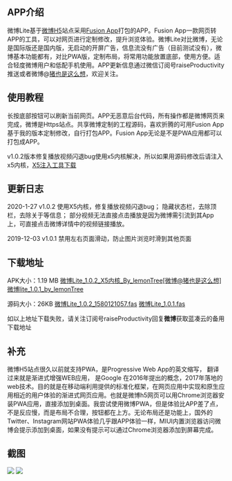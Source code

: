 ## APP介绍
微博Lite基于[微博H5][1]站点采用[Fusion App][2]打包的APP。Fusion App一款网页转APP的工具，可以对网页进行定制修改，提升浏览体验。微博Lite对比微博，无论是国际版还是国内版，无启动的开屏广告，信息流没有广告（目前测试没有），微博基本功能都有，对比PWA版，定制布局，将常用功能放置底部，使用方便。适合轻度微博用户和低配手机使用。APP更新信息通过微信订阅号raiseProductivity推送或者微博@[猪也是这么想][3]，欢迎关注。

## 使用教程
长按底部按钮可以刷新当前网页。APP无恶意后台代码，所有操作都是微博网页来完成，微博是Https站点。共享微博定制的工程源码，喜欢折腾的可用Fusion App基于我的版本定制修改，自行打包APP。Fusion App无论是不是PWA应用都可以打包成APP。

v1.0.2版本修复播放视频闪退bug使用x5内核解决，所以如果用源码修改后请注入x5内核，[X5注入工具下载][4]


## 更新日志
2020-1-27
v1.0.2 
使用X5内核，修复播放视频闪退bug；
隐藏状态栏，去除顶栏，去除关于等信息；
部分视频无法直接点击播放是因为微博需引流到其App上，可直接点击微博详情中的视频链接播放。


2019-12-03
v1.0.1 
禁用左右页面滑动，防止图片浏览时滑到其他页面

## 下载地址
APK大小：1.19 MB
[微博Lite_1.0.2_X5内核_By_lemonTree\[微博@猪也是这么想\]][5]
[微博lite_1.0.1_by_lemonTree][6]

源码大小：26KB
[微博Lite_1.0.2_1580121057.fas][7]
[微博Lite_1.0.1.fas][8]

如以上地址下载失败，请关注订阅号raiseProductivity回复**微博**获取蓝凑云的备用下载地址

## 补充
微博H5站点很久以前就支持PWA，是Progressive Web App的英文缩写， 翻译过来就是渐进式增强WEB应用， 是Google 在2016年提出的概念，2017年落地的web技术。目的就是在移动端利用提供的标准化框架，在网页应用中实现和原生应用相近的用户体验的渐进式网页应用。也就是微博h5网页可以用Chrome浏览器安装PWA应用，直接添加到桌面。我尝试使用微博PWA，但是体验比APP差了点，不是反应慢，而是布局不合理，按钮都在上方。无论布局还是功能上，国外的Twitter、Instagram网站PWA体验几乎跟APP体验一样，MIUI内置浏览器访问微博会提示添加到桌面，如果没有提示可以通过Chrome浏览器添加到屏幕完成。

## 截图
![][9]
![](https://ishare20.net/usr/uploads/2019/12/4068849844.jpg)


  [1]: https://m.weibo.cn/
  [2]: https://www.coolapk.com/apk/cn.coldsong.fusionapp
  [3]: https://m.weibo.cn/profile/2285361557
  [4]: https://tc5.us/file/4188770-419639501
  [5]: https://tc5.us/file/4188770-419639303
  [6]: https://tc5.us/file/4188770-411069110
  [7]: https://tc5.us/file/4188770-419639411
  [8]: https://tc5.us/file/4188770-411046656
  [9]: https://ishare20.net/usr/uploads/2020/01/419319663.jpg
